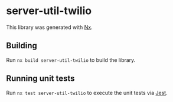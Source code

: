 # server-util-twilio

This library was generated with [Nx](https://nx.dev).

## Building

Run `nx build server-util-twilio` to build the library.

## Running unit tests

Run `nx test server-util-twilio` to execute the unit tests via [Jest](https://jestjs.io).
